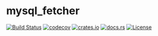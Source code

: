 # mysql_fetcher

[![Build Status](https://travis-ci.org/rohitjoshi/mysql_fetcher.svg?branch=master)](https://travis-ci.org/rohitjoshi/mysql_fetcher)
[![codecov](https://codecov.io/gh/rohitjoshi/mysql_fetcher/branch/master/graph/badge.svg)](https://codecov.io/gh/rohitjoshi/mysql_fetcher)
[![crates.io](https://img.shields.io/crates/v/mysql_fetcher.svg)](https://crates.io/crates/mysql_fetcher/)
[![docs.rs](https://docs.rs/mysql_fetcher/badge.svg)](https://docs.rs/mysql_fetcher/)
[![License](https://img.shields.io/badge/license-APACHE_2.0-blue.svg)](https://raw.githubusercontent.com/rohitjoshi/mysql_fetcher/master/LICENSE)

